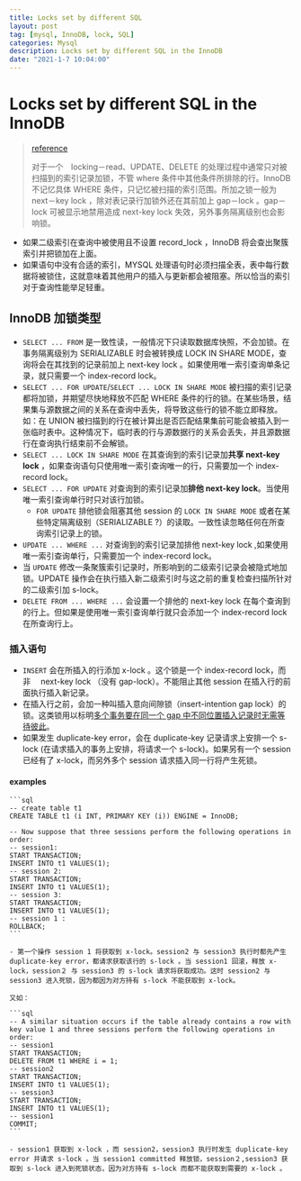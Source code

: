 ```yaml
---
title: Locks set by different SQL
layout: post
tag: [mysql, InnoDB, lock, SQL]
categories: Mysql
description: Locks set by different SQL in the InnoDB
date: "2021-1-7 10:04:00"
---
```


# Locks set by different SQL in the InnoDB

> [reference](https://dev.mysql.com/doc/refman/8.0/en/innodb-locks-set.html)
>
> 对于一个　locking－read、UPDATE、DELETE 的处理过程中通常只对被扫描到的索引记录加锁，不管 where 条件中其他条件所排除的行。InnoDB 不记忆具体 WHERE 条件，只记忆被扫描的索引范围。所加之锁一般为 next－key lock ，除对表记录行加锁外还在其前加上 gap－lock 。gap－lock 可被显示地禁用造成 next-key lock 失效，另外事务隔离级别也会影响锁。<!--more-->

- 如果二级索引在查询中被使用且不设置 record_lock ，InnoDB 将会查出聚簇索引并把锁加在上面。
- 如果语句中没有合适的索引，MYSQL 处理语句时必须扫描全表，表中每行数据将被锁住，这就意味着其他用户的插入与更新都会被阻塞。所以恰当的索引对于查询性能举足轻重。

## InnoDB 加锁类型

- `SELECT ... FROM` 是一致性读，一般情况下只读取数据库快照，不会加锁。在事务隔离级别为 SERIALIZABLE 时会被转换成 LOCK IN SHARE MODE，查询将会在其找到的记录前加上 next-key lock 。如果使用唯一索引查询单条记录，就只需要一个 index-record lock。
- `SELECT ... FOR UPDATE`/`SELECT ... LOCK IN SHARE MODE` 被扫描的索引记录都将加锁，并期望尽快地释放不匹配 WHERE 条件的行的锁。在某些场景，结果集与源数据之间的关系在查询中丢失，将导致这些行的锁不能立即释放。如：在 UNION 被扫描到的行在被计算出是否匹配结果集前可能会被插入到一张临时表中。这种情况下，临时表的行与源数据行的关系会丢失，并且源数据行在查询执行结束前不会解锁。
- `SELECT ... LOCK IN SHARE MODE` 在其查询到的索引记录加**共享 next-key lock** ，如果查询语句只使用唯一索引查询唯一的行，只需要加一个 index-record lock。
- `SELECT ... FOR UPDATE` 对查询到的索引记录加**排他 next-key lock**。当使用唯一索引查询单行时只对该行加锁。
    - `FOR UPDATE` 排他锁会阻塞其他 session 的 `LOCK IN SHARE MODE` 或者在某些特定隔离级别（SERIALIZABLE ?）的读取。一致性读忽略任何在所查询索引记录上的锁。
- `UPDATE ... WHERE ...` 对查询到的索引记录加排他 next-key lock ,如果使用唯一索引查询单行，只需要加一个 index-record lock。
- 当 `UPDATE` 修改一条聚簇索引记录时，所影响到的二级索引记录会被隐式地加锁。UPDATE 操作会在执行插入新二级索引时与这之前的重复检查扫描所针对的二级索引加 s-lock。
- `DELETE FROM ... WHERE ...` 会设置一个排他的 next-key lock 在每个查询到的行上。但如果是使用唯一索引查询单行就只会添加一个 index-record lock 在所查询行上。

### 插入语句

- `INSERT` 会在所插入的行添加 x-lock 。这个锁是一个 index-record lock，而非　 next-key lock （没有 gap-lock）。不能阻止其他 session 在插入行的前面执行插入新记录。
- 在插入行之前，会加一种叫插入意向间隙锁（insert-intention gap lock）的锁。这类锁用以标明[多个事务要在同一个 gap 中不同位置插入记录时无需等待彼此](./InnoDB.md)。
- 如果发生 duplicate-key error，会在 duplicate-key 记录请求上安排一个 s-lock (在请求插入的事务上安排，将请求一个 s-lock)。如果另有一个 session 已经有了 x-lock，而另外多个 session 请求插入同一行将产生死锁。

#### examples

    ```sql
    -- create table t1
    CREATE TABLE t1 (i INT, PRIMARY KEY (i)) ENGINE = InnoDB;

    -- Now suppose that three sessions perform the following operations in order:
    -- session1:
    START TRANSACTION;
    INSERT INTO t1 VALUES(1);
    -- session 2:
    START TRANSACTION;
    INSERT INTO t1 VALUES(1);
    -- session 3:
    START TRANSACTION;
    INSERT INTO t1 VALUES(1);
    -- session 1 :
    ROLLBACK;
    ```

    - 第一个操作 session 1 将获取到 x-lock。session2 与 session3 执行时都先产生 duplicate-key error，都请求获取该行的 s-lock 。当 session1 回滚，释放 x-lock，session２ 与 session3 的 s-lock 请求将获取成功。这时 session2 与 session3 进入死锁，因为都因为对方持有 s-lock 不能获取到 x-lock。

    又如：

    ```sql
    -- A similar situation occurs if the table already contains a row with key value 1 and three sessions perform the following operations in order:
    -- session1
    START TRANSACTION;
    DELETE FROM t1 WHERE i = 1;
    -- session2
    START TRANSACTION;
    INSERT INTO t1 VALUES(1);
    -- session3
    START TRANSACTION;
    INSERT INTO t1 VALUES(1);
    -- session1
    COMMIT;
    ```

    - session1 获取到 x-lock ，而 session2，session3 执行时发生 duplicate-key error 并请求 s-lock 。当 session1 committed 释放锁，session２,session3 获取到 s-lock 进入到死锁状态，因为对方持有 s-lock 而都不能获取到需要的 x-lock 。
